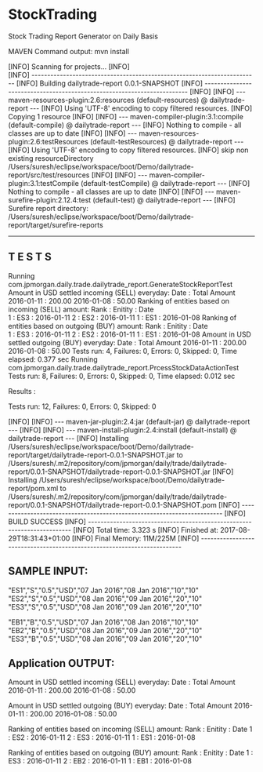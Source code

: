 # StockTrading
Stock Trading Report Generator on Daily Basis

MAVEN Command output: mvn install

[INFO] Scanning for projects...
[INFO]                                                                         
[INFO] ------------------------------------------------------------------------
[INFO] Building dailytrade-report 0.0.1-SNAPSHOT
[INFO] ------------------------------------------------------------------------
[INFO] 
[INFO] --- maven-resources-plugin:2.6:resources (default-resources) @ dailytrade-report ---
[INFO] Using 'UTF-8' encoding to copy filtered resources.
[INFO] Copying 1 resource
[INFO] 
[INFO] --- maven-compiler-plugin:3.1:compile (default-compile) @ dailytrade-report ---
[INFO] Nothing to compile - all classes are up to date
[INFO] 
[INFO] --- maven-resources-plugin:2.6:testResources (default-testResources) @ dailytrade-report ---
[INFO] Using 'UTF-8' encoding to copy filtered resources.
[INFO] skip non existing resourceDirectory /Users/suresh/eclipse/workspace/boot/Demo/dailytrade-report/src/test/resources
[INFO] 
[INFO] --- maven-compiler-plugin:3.1:testCompile (default-testCompile) @ dailytrade-report ---
[INFO] Nothing to compile - all classes are up to date
[INFO] 
[INFO] --- maven-surefire-plugin:2.12.4:test (default-test) @ dailytrade-report ---
[INFO] Surefire report directory: /Users/suresh/eclipse/workspace/boot/Demo/dailytrade-report/target/surefire-reports

-------------------------------------------------------
 T E S T S
-------------------------------------------------------
Running com.jpmorgan.daily.trade.dailytrade_report.GenerateStockReportTest
Amount in USD settled incoming (SELL) everyday:
Date         :  Total Amount
2016-01-11   :  200.00
2016-01-08   :  50.00
Ranking of entities based on incoming (SELL) amount:
Rank   :  Enitity   :  Date      
1   :  ES3   :  2016-01-11
2   :  ES2   :  2016-01-11
1   :  ES1   :  2016-01-08
Ranking of entities based on outgoing (BUY) amount:
Rank   :  Enitity   :  Date      
1   :  ES3   :  2016-01-11
2   :  ES2   :  2016-01-11
1   :  ES1   :  2016-01-08
Amount in USD settled outgoing (BUY) everyday:
Date         :  Total Amount
2016-01-11   :  200.00
2016-01-08   :  50.00
Tests run: 4, Failures: 0, Errors: 0, Skipped: 0, Time elapsed: 0.377 sec
Running com.jpmorgan.daily.trade.dailytrade_report.PrcessStockDataActionTest
Tests run: 8, Failures: 0, Errors: 0, Skipped: 0, Time elapsed: 0.012 sec

Results :

Tests run: 12, Failures: 0, Errors: 0, Skipped: 0

[INFO] 
[INFO] --- maven-jar-plugin:2.4:jar (default-jar) @ dailytrade-report ---
[INFO] 
[INFO] --- maven-install-plugin:2.4:install (default-install) @ dailytrade-report ---
[INFO] Installing /Users/suresh/eclipse/workspace/boot/Demo/dailytrade-report/target/dailytrade-report-0.0.1-SNAPSHOT.jar to /Users/suresh/.m2/repository/com/jpmorgan/daily/trade/dailytrade-report/0.0.1-SNAPSHOT/dailytrade-report-0.0.1-SNAPSHOT.jar
[INFO] Installing /Users/suresh/eclipse/workspace/boot/Demo/dailytrade-report/pom.xml to /Users/suresh/.m2/repository/com/jpmorgan/daily/trade/dailytrade-report/0.0.1-SNAPSHOT/dailytrade-report-0.0.1-SNAPSHOT.pom
[INFO] ------------------------------------------------------------------------
[INFO] BUILD SUCCESS
[INFO] ------------------------------------------------------------------------
[INFO] Total time: 3.323 s
[INFO] Finished at: 2017-08-29T18:31:43+01:00
[INFO] Final Memory: 11M/225M
[INFO] ------------------------------------------------------------------------



SAMPLE INPUT:
------------
"ES1","S","0.5","USD","07 Jan 2016","08 Jan 2016","10","10" 
"ES2","S","0.5","USD","08 Jan 2016","09 Jan 2016","20","10" 
"ES3","S","0.5","USD","08 Jan 2016","09 Jan 2016","20","10"

"EB1","B","0.5","USD","07 Jan 2016","08 Jan 2016","10","10" 
"EB2","B","0.5","USD","08 Jan 2016","09 Jan 2016","20","10" 
"ES3","B","0.5","USD","08 Jan 2016","09 Jan 2016","20","10"

Application OUTPUT:
-------------------
Amount in USD settled incoming (SELL) everyday:
Date : Total Amount 
2016-01-11 : 200.00 
2016-01-08 : 50.00

Amount in USD settled outgoing (BUY) everyday:
Date : Total Amount 
2016-01-11 : 200.00 
2016-01-08 : 50.00

Ranking of entities based on incoming (SELL) amount:
Rank : Enitity : Date
1 : ES2 : 2016-01-11 
2 : ES3 : 2016-01-11 
1 : ES1 : 2016-01-08

Ranking of entities based on outgoing (BUY) amount:
Rank : Enitity : Date
1 : ES3 : 2016-01-11 
2 : EB2 : 2016-01-11 
1 : EB1 : 2016-01-08

